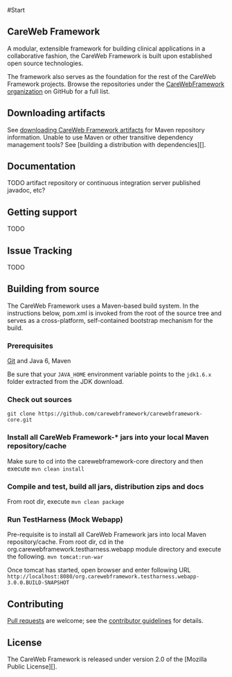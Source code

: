 #Start

## CareWeb Framework
A modular, extensible framework for building clinical applications in a collaborative fashion, the CareWeb Framework is
built upon established open source technologies.

The framework also serves as the foundation for the rest of the CareWeb Framework projects. Browse the
repositories under the [CareWebFramework organization][] on GitHub for a full list.

## Downloading artifacts
See [downloading CareWeb Framework artifacts][] for Maven repository information. Unable to
use Maven or other transitive dependency management tools? See [building a
distribution with dependencies][].

## Documentation
TODO artifact repository or continuous integration server published javadoc, etc?

## Getting support
TODO

## Issue Tracking
TODO

## Building from source
The CareWeb Framework uses a Maven-based build system. In the instructions
below, pom.xml is invoked from the root of the source tree and serves as
a cross-platform, self-contained bootstrap mechanism for the build.

### Prerequisites

[Git][] and Java 6, Maven

Be sure that your `JAVA_HOME` environment variable points to the `jdk1.6.x` folder
extracted from the JDK download.

### Check out sources
`git clone https://github.com/carewebframework/carewebframework-core.git`

### Install all CareWeb Framework-\* jars into your local Maven repository/cache
Make sure to cd into the carewebframework-core directory and then execute
`mvn clean install`

### Compile and test, build all jars, distribution zips and docs
From root dir, execute
`mvn clean package`

### Run TestHarness (Mock Webapp)
Pre-requisite is to install all CareWeb Framework jars into local Maven repository/cache.
From root dir, cd in the org.carewebframework.testharness.webapp module directory and execute the following.
`mvn tomcat:run-war`

Once tomcat has started, open browser and enter following URL
`http://localhost:8080/org.carewebframework.testharness.webapp-3.0.0.BUILD-SNAPSHOT`

## Contributing
[Pull requests][] are welcome; see the [contributor guidelines][] for details.

## License
The CareWeb Framework is released under version 2.0 of the [Mozilla Public License][].

[CareWebFramework organization]: https://github.com/carewebframework
[downloading CareWeb Framework artifacts]: https://github.com/carewebframework/carewebframework-core/wiki/Downloading-CWF-artifacts
[Javadoc]: #
[Git]: http://help.github.com/set-up-git-redirect
[Pull requests]: http://help.github.com/send-pull-requests
[contributor guidelines]: #
[Mozila Public License]: https://github.com/carewebframework/carewebframework-core/blob/master/LICENSE.md
